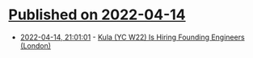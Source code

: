 # [Published on 2022-04-14](index.md)

* [2022-04-14, 21:01:01](https://news.ycombinator.com/item?id=31033235) - [Kula (YC W22) Is Hiring Founding Engineers (London)](https://www.joinkula.io/jobs)
